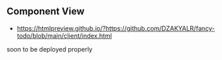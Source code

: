 ## Component View
- https://htmlpreview.github.io/?https://github.com/DZAKYALR/fancy-todo/blob/main/client/index.html

soon to be deployed properly
